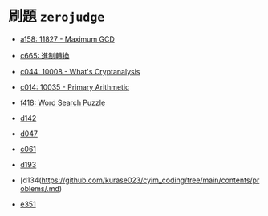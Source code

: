 # 刷題 `zerojudge`



- [a158: 11827 - Maximum GCD](https://github.com/kurase023/cyim_coding/tree/main/contents/problems/a158.md)
- [c665: 進制轉換](https://github.com/kurase023/cyim_coding/tree/main/contents/problems/c665.md)
- [c044: 10008 - What's Cryptanalysis](https://github.com/kurase023/cyim_coding/tree/main/contents/problems/c044.md)
- [c014: 10035 - Primary Arithmetic](https://github.com/kurase023/cyim_coding/tree/main/contents/problems/c014.md)

- [f418: Word Search Puzzle](https://github.com/kurase023/cyim_coding/tree/main/contents/problems/f418.md)
- [d142](https://github.com/kurase023/cyim_coding/tree/main/contents/problems/.md)
- [d047](https://github.com/kurase023/cyim_coding/tree/main/contents/problems/.md)
- [c061](https://github.com/kurase023/cyim_coding/tree/main/contents/problems/.md)
- [d193](https://github.com/kurase023/cyim_coding/tree/main/contents/problems/.md)
- [d134(https://github.com/kurase023/cyim_coding/tree/main/contents/problems/.md)
- [e351](https://github.com/kurase023/cyim_coding/tree/main/contents/problems/.md)

[](https://github.com/kurase023/cyim_coding/tree/main/contents/problems/.md)